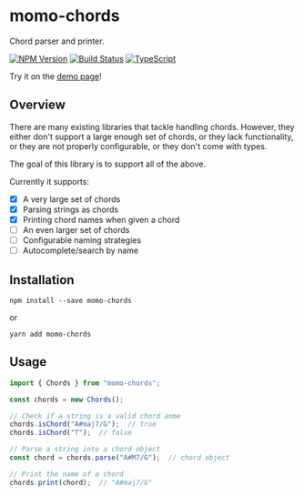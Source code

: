 # momo-chords

Chord parser and printer.

[![NPM Version](https://badge.fury.io/js/momo-chords.svg)](http://badge.fury.io/js/momo-chords)
[![Build Status](https://travis-ci.org/mdanka/momo-chords.svg)](https://travis-ci.org/mdanka/momo-chords) 
[![TypeScript](https://img.shields.io/badge/%3C%2F%3E-typescript-blue.svg)](http://www.typescriptlang.org/)

Try it on the [demo page](https://momo-chords.miklosdanka.com)!

## Overview

There are many existing libraries that tackle handling chords. However, they either don't support a large enough set of chords, or they lack functionality, or they are not properly configurable, or they don't come with types.

The goal of this library is to support all of the above.

Currently it supports:

- [x] A very large set of chords
- [x] Parsing strings as chords
- [x] Printing chord names when given a chord
- [ ] An even larger set of chords
- [ ] Configurable naming strategies
- [ ] Autocomplete/search by name

## Installation

```Shell
npm install --save momo-chords
```

or

```Shell
yarn add momo-chords
```

## Usage

```TypeScript
import { Chords } from "momo-chords";

const chords = new Chords();

// Check if a string is a valid chord anme
chords.isChord("A#maj7/G");  // true
chords.isChord("T");  // false

// Parse a string into a chord object
const chord = chords.parse("A#M7/G");  // chord object

// Print the name of a chord
chords.print(chord);  // "A#maj7/G"
```
